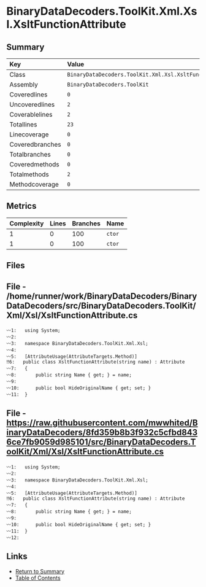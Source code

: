 ﻿# BinaryDataDecoders.ToolKit.Xml.Xsl.XsltFunctionAttribute

## Summary

| Key             | Value                                                      |
| :-------------- | :--------------------------------------------------------- |
| Class           | `BinaryDataDecoders.ToolKit.Xml.Xsl.XsltFunctionAttribute` |
| Assembly        | `BinaryDataDecoders.ToolKit`                               |
| Coveredlines    | `0`                                                        |
| Uncoveredlines  | `2`                                                        |
| Coverablelines  | `2`                                                        |
| Totallines      | `23`                                                       |
| Linecoverage    | `0`                                                        |
| Coveredbranches | `0`                                                        |
| Totalbranches   | `0`                                                        |
| Coveredmethods  | `0`                                                        |
| Totalmethods    | `2`                                                        |
| Methodcoverage  | `0`                                                        |

## Metrics

| Complexity | Lines | Branches | Name    |
| :--------- | :---- | :------- | :------ |
| 1          | 0     | 100      | `ctor`  |
| 1          | 0     | 100      | `ctor`  |

## Files

## File - /home/runner/work/BinaryDataDecoders/BinaryDataDecoders/src/BinaryDataDecoders.ToolKit/Xml/Xsl/XsltFunctionAttribute.cs

```CSharp
〰1:   using System;
〰2:   
〰3:   namespace BinaryDataDecoders.ToolKit.Xml.Xsl;
〰4:   
〰5:   [AttributeUsage(AttributeTargets.Method)]
‼6:   public class XsltFunctionAttribute(string name) : Attribute
〰7:   {
〰8:       public string Name { get; } = name;
〰9:   
〰10:      public bool HideOriginalName { get; set; }
〰11:  }
```

## File - https://raw.githubusercontent.com/mwwhited/BinaryDataDecoders/8fd359b8b3f932c5cfbd8436ce7fb9059d985101/src/BinaryDataDecoders.ToolKit/Xml/Xsl/XsltFunctionAttribute.cs

```CSharp
〰1:   using System;
〰2:   
〰3:   namespace BinaryDataDecoders.ToolKit.Xml.Xsl;
〰4:   
〰5:   [AttributeUsage(AttributeTargets.Method)]
‼6:   public class XsltFunctionAttribute(string name) : Attribute
〰7:   {
〰8:       public string Name { get; } = name;
〰9:   
〰10:      public bool HideOriginalName { get; set; }
〰11:  }
〰12:  
```

## Links

* [Return to Summary](Summary.md)
* [Table of Contents](../TOC.md)

